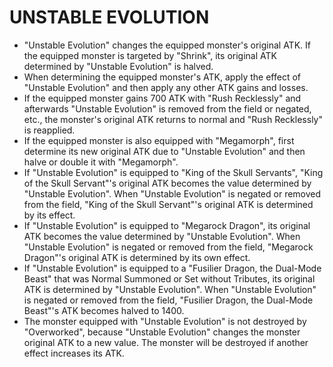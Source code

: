 # UNSTABLE EVOLUTION

*   "Unstable Evolution" changes the equipped monster's original ATK. If the equipped monster is targeted by "Shrink", its original ATK determined by "Unstable Evolution" is halved.
*   When determining the equipped monster's ATK, apply the effect of "Unstable Evolution" and then apply any other ATK gains and losses.
*   If the equipped monster gains 700 ATK with "Rush Recklessly" and afterwards "Unstable Evolution" is removed from the field or negated, etc., the monster's original ATK returns to normal and "Rush Recklessly" is reapplied.
*   If the equipped monster is also equipped with "Megamorph", first determine its new original ATK due to "Unstable Evolution" and then halve or double it with "Megamorph".
*   If "Unstable Evolution" is equipped to "King of the Skull Servants", "King of the Skull Servant"'s original ATK becomes the value determined by "Unstable Evolution". When "Unstable Evolution" is negated or removed from the field, "King of the Skull Servant"'s original ATK is determined by its effect.
*   If "Unstable Evolution" is equipped to "Megarock Dragon", its original ATK becomes the value determined by "Unstable Evolution". When "Unstable Evolution" is negated or removed from the field, "Megarock Dragon"'s original ATK is determined by its own effect.
*   If "Unstable Evolution" is equipped to a "Fusilier Dragon, the Dual-Mode Beast" that was Normal Summoned or Set without Tributes, its original ATK is determined by "Unstable Evolution". When "Unstable Evolution" is negated or removed from the field, "Fusilier Dragon, the Dual-Mode Beast"'s ATK becomes halved to 1400.
*   The monster equipped with "Unstable Evolution" is not destroyed by "Overworked", because "Unstable Evolution" changes the monster original ATK to a new value. The monster will be destroyed if another effect increases its ATK.
